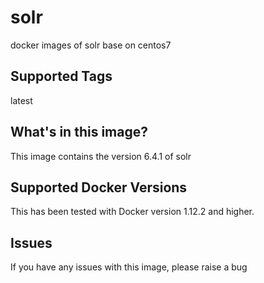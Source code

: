 # solr
docker images of solr base on centos7

## Supported Tags
latest


## What's in this image?
This image contains the version 6.4.1 of solr


## Supported Docker Versions
This has been tested with Docker version 1.12.2 and higher.

## Issues
If you have any issues with this image, please raise a bug
